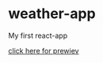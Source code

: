 # weather-app

My first react-app

[click here for prewiev](https://malisuslu.github.io/weather-app/)
